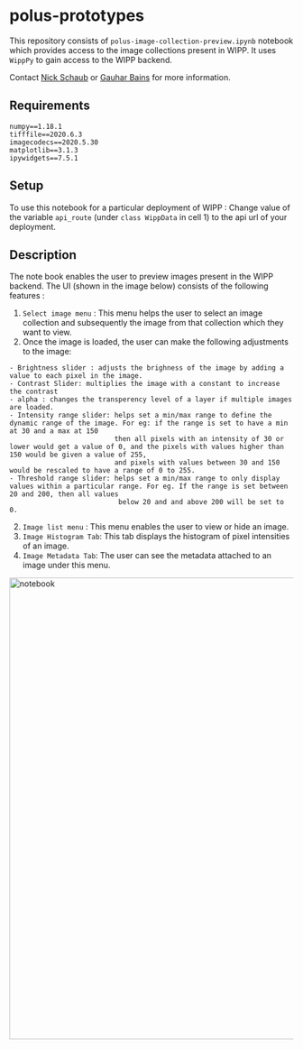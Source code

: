 # polus-prototypes
This repository consists of `polus-image-collection-preview.ipynb` notebook which provides access to the image collections present in WIPP. 
It uses `WippPy` to gain access to the WIPP backend. 

Contact [Nick Schaub](mailto:nick.schaub@nih.gov)  or [Gauhar Bains](mailto:gauhar.bains@labshare.org) for more information.

## Requirements
```
numpy==1.18.1
tifffile==2020.6.3
imagecodecs==2020.5.30
matplotlib==3.1.3
ipywidgets==7.5.1
```
## Setup
To use this notebook for a particular deployment of WIPP : Change value of the variable `api_route` (under `class WippData` in cell 1) to the api url of your deployment.

## Description
The note book enables the user to preview images present in the WIPP backend. The UI (shown in the image below) consists of the following features :
1. `Select image menu` : This menu helps the user to select an image collection and subsequently the image from that collection which they want to view.  
2.  Once the image is loaded, the user can make the following adjustments to the image:  
```
- Brightness slider : adjusts the brighness of the image by adding a value to each pixel in the image.   
- Contrast Slider: multiplies the image with a constant to increase the contrast  
- alpha : changes the transperency level of a layer if multiple images are loaded.   
- Intensity range slider: helps set a min/max range to define the dynamic range of the image. For eg: if the range is set to have a min at 30 and a max at 150    
                          then all pixels with an intensity of 30 or lower would get a value of 0, and the pixels with values higher than 150 would be given a value of 255,   
                          and pixels with values between 30 and 150 would be rescaled to have a range of 0 to 255.
- Threshold range slider: helps set a min/max range to only display values within a particular range. For eg. If the range is set between 20 and 200, then all values  
                           below 20 and and above 200 will be set to 0. 

```
    
2. `Image list menu` : This menu enables the user to view or hide an image.  
3. `Image Histogram Tab`: This tab displays the histogram of pixel intensities of an image. 
4. `Image Metadata Tab`: The user can see the metadata attached to an image under this menu.  

<img width="819" alt="notebook" src="https://user-images.githubusercontent.com/48079888/87474082-7d1b8580-c5f0-11ea-97b6-bf76573c9167.PNG">
  

